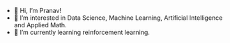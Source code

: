 - 👋 Hi, I’m Pranav!
- 👀 I’m interested in Data Science, Machine Learning, Artificial Intelligence and Applied Math.
- 🌱 I’m currently learning reinforcement learning.





<!---
pranav13300/pranav13300 is a ✨ special ✨ repository because its `README.md` (this file) appears on your GitHub profile.
You can click the Preview link to take a look at your changes.

[![Anurag's github stats](https://github-readme-stats.vercel.app/api?username=pranav13300)](https://github.com/anuraghazra/github-readme-stats)
--->
